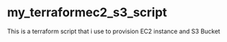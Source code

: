 # my_terraformec2_s3_script
This is a terraform script that i use to provision EC2 instance and S3 Bucket
